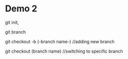 # Demo 2

git init,

git branch

git checkout -b (-branch name-) //adding new branch

git checkout (branch name)  //switching to specific branch